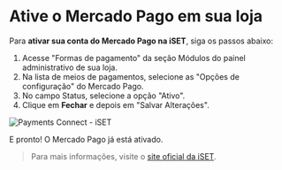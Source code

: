 # Ative o Mercado Pago em sua loja

Para **ativar sua conta do Mercado Pago na iSET**, siga os passos abaixo:

1. Acesse "Formas de pagamento" da seção Módulos do painel administrativo de sua loja.
2. Na lista de meios de pagamentos, selecione as "Opções de configuração" do Mercado Pago.
3. No campo Status, selecione a opção "Ativo".
4. Clique em **Fechar** e depois em "Salvar Alterações".

![Payments Connect - iSET](/images/iset/iset_active_modulo_1.gif)

E pronto! O Mercado Pago já está ativado.

> Para mais informações, visite o [site oficial da iSET](https://www.iset.com.br/).